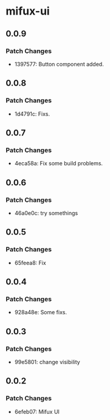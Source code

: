 # mifux-ui

## 0.0.9

### Patch Changes

- 1397577: Button component added.

## 0.0.8

### Patch Changes

- 1d4791c: Fixs.

## 0.0.7

### Patch Changes

- 4eca58a: Fix some build problems.

## 0.0.6

### Patch Changes

- 46a0e0c: try somethings

## 0.0.5

### Patch Changes

- 65feea8: Fix

## 0.0.4

### Patch Changes

- 928a48e: Some fixs.

## 0.0.3

### Patch Changes

- 99e5801: change visibility

## 0.0.2

### Patch Changes

- 6efeb07: Mifux UI
